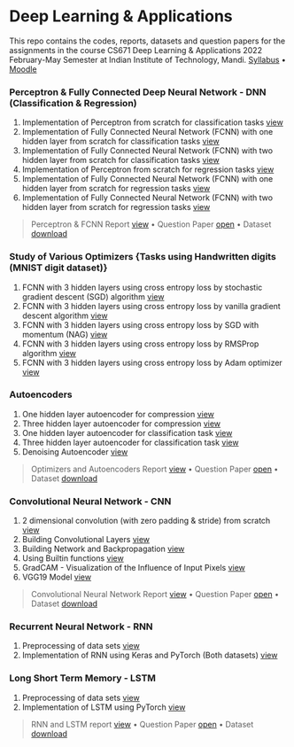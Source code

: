 # Deep Learning & Applications
This repo contains the codes, reports, datasets and question papers for the assignments in the course CS671 Deep Learning & Applications 2022 February-May Semester at Indian Institute of Technology, Mandi. [Syllabus](https://github.com/its-rajesh/Deep-Learning/blob/main/Syllabus.pdf) • [Moodle](https://students.iitmandi.ac.in/moodle/course/view.php?id=2697)

### Perceptron & Fully Connected Deep Neural Network - DNN (Classification & Regression)

1) Implementation of Perceptron from scratch for classification tasks [view](https://github.com/its-rajesh/Deep-Learning/tree/main/Perceptron%20Classification)
2) Implementation of Fully Connected Neural Network (FCNN) with one hidden layer from scratch for classification tasks [view](https://github.com/Rajesh-Smartino/Deep-Learning/tree/main/FCNN%20Classification)
3) Implementation of Fully Connected Neural Network (FCNN) with two hidden layer from scratch for classification tasks [view](https://github.com/Rajesh-Smartino/Deep-Learning/tree/main/FCNN%20Classification)
4) Implementation of Perceptron from scratch for regression tasks [view](https://github.com/Rajesh-Smartino/Deep-Learning/tree/main/Perceptron%20Regression)
5) Implementation of Fully Connected Neural Network (FCNN) with one hidden layer from scratch for regression tasks [view](https://github.com/Rajesh-Smartino/Deep-Learning/tree/main/FCNN%20Regression)
6) Implementation of Fully Connected Neural Network (FCNN) with two hidden layer from scratch for regression tasks [view](https://github.com/Rajesh-Smartino/Deep-Learning/tree/main/FCNN%20Regression)

> Perceptron & FCNN Report [view](https://github.com/Rajesh-Smartino/Deep-Learning/blob/main/Report.pdf) • 
> Question Paper [open](https://github.com/its-rajesh/Deep-Learning/blob/main/Questions/PerceptronFCNN.pdf)  • 
> Dataset [download](https://github.com/its-rajesh/Deep-Learning/blob/main/DataSets/Perceptron%20%26%20FCNN.zip)

### Study of Various Optimizers {Tasks using Handwritten digits (MNIST digit dataset)}

1) FCNN with 3 hidden layers using cross entropy loss by stochastic gradient descent (SGD) algorithm [view](https://github.com/Rajesh-Smartino/Deep-Learning/blob/main/Optimizers/optimizers.ipynb)
2) FCNN with 3 hidden layers using cross entropy loss by vanilla gradient descent algorithm [view](https://github.com/Rajesh-Smartino/Deep-Learning/blob/main/Optimizers/optimizers.ipynb)
3) FCNN with 3 hidden layers using cross entropy loss by SGD with momentum (NAG) [view](https://github.com/Rajesh-Smartino/Deep-Learning/blob/main/Optimizers/optimizers.ipynb)
4) FCNN with 3 hidden layers using cross entropy loss by RMSProp algorithm [view](https://github.com/Rajesh-Smartino/Deep-Learning/blob/main/Optimizers/optimizers.ipynb)
5) FCNN with 3 hidden layers using cross entropy loss by Adam optimizer [view](https://github.com/Rajesh-Smartino/Deep-Learning/blob/main/Optimizers/optimizers.ipynb)

### Autoencoders

1) One hidden layer autoencoder for compression [view](https://github.com/Rajesh-Smartino/Deep-Learning/blob/main/Autoencoder/SingleHiddenLayer.ipynb)
2) Three hidden layer autoencoder for compression [view](https://github.com/Rajesh-Smartino/Deep-Learning/blob/main/Autoencoder/SingleHiddenLayer.ipynb)
3) One hidden layer autoencoder for classification task [view](https://github.com/Rajesh-Smartino/Deep-Learning/blob/main/Autoencoder/SingleHiddenLayer.ipynb)
4) Three hidden layer autoencoder for classification task [view](https://github.com/Rajesh-Smartino/Deep-Learning/blob/main/Autoencoder/SingleHiddenLayer.ipynb)
5) Denoising Autoencoder [view](https://github.com/Rajesh-Smartino/Deep-Learning/blob/main/Autoencoder/DenoisngAutoencoder.ipynb)

> Optimizers and Autoencoders Report [view](https://github.com/Rajesh-Smartino/Deep-Learning/blob/main/Report2.pdf) • 
> Question Paper [open](https://github.com/its-rajesh/Deep-Learning/blob/main/Questions/Optimizers.pdf) • 
> Dataset [download](https://github.com/its-rajesh/Deep-Learning/blob/main/DataSets/Optimizers.zip)

### Convolutional Neural Network - CNN

1) 2 dimensional convolution (with zero padding & stride) from scratch [view](https://github.com/Rajesh-Smartino/Deep-Learning/blob/main/CNN%20from%20Scratch/Convolution.ipynb)
2) Building Convolutional Layers [view](https://github.com/its-rajesh/Deep-Learning/blob/main/CNN%20from%20Scratch/ConvolutionalLayer.ipynb)
3) Building Network and Backpropagation [view](https://github.com/its-rajesh/Deep-Learning/blob/main/CNN%20from%20Scratch/ForwardBackProp.ipynb)
4) Using Builtin functions [view](https://github.com/its-rajesh/Deep-Learning/blob/main/CNN%20from%20Scratch/CNNKeras.ipynb)
5) GradCAM - Visualization of the Influence of Input Pixels [view](https://github.com/its-rajesh/Deep-Learning/blob/main/CNN%20from%20Scratch/GradCAM.ipynb)
6) VGG19 Model [view](https://github.com/its-rajesh/Deep-Learning/blob/main/CNN%20from%20Scratch/VGG19.ipynb)

> Convolutional Neural Network Report [view](https://github.com/its-rajesh/Deep-Learning/blob/main/Report3.pdf) • 
> Question Paper [open](https://github.com/its-rajesh/Deep-Learning/blob/main/Questions/CNN.pdf) • 
> Dataset [download](https://github.com/its-rajesh/Deep-Learning/blob/main/DataSets/CNN.zip)

### Recurrent Neural Network - RNN

1. Preprocessing of data sets [view](https://github.com/its-rajesh/Deep-Learning/blob/main/LSTM/Preprocessing.ipynb)
2. Implementation of RNN using Keras and PyTorch (Both datasets) [view](https://github.com/its-rajesh/Deep-Learning/blob/main/RNN/RNNUpdated.ipynb)

### Long Short Term Memory - LSTM 

1. Preprocessing of data sets [view](https://github.com/its-rajesh/Deep-Learning/blob/main/LSTM/Preprocessing.ipynb)
2. Implementation of LSTM using PyTorch [view](https://github.com/its-rajesh/Deep-Learning/blob/main/LSTM/LSTM.ipynb)

> RNN and LSTM report [view](https://github.com/its-rajesh/Deep-Learning/blob/main/Report4.pdf) • 
> Question Paper [open](https://github.com/its-rajesh/Deep-Learning/blob/main/Questions/RNNLSTM.pdf) • 
> Dataset [download](https://github.com/its-rajesh/Deep-Learning/blob/main/DataSets/RNN%20%26%20LSTM.zip)
